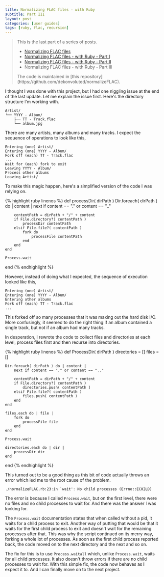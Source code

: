 ```yaml
---
title: Normalizing FLAC files - with Ruby
subtitle: Part III
layout: post
categories: [user guides]
tags: [ruby, flac, recursion]
---
```


> This is the last part of a series of posts.
> <ul>
>     <li><a href="{% post_url 2014-11-04-normalizing-flac-files %}">Normalizing FLAC files</a></li>
>     <li><a href="{% post_url 2014-11-08-normalizing-flac-files-with-ruby-part-i %}">Normalizing FLAC files - with Ruby - Part I</a></li>
>     <li><a href="{% post_url 2014-11-09-normalizing-flac-files-with-ruby-part-ii %}">Normalizing FLAC files - with Ruby - Part II</a></li>
>     <li>Normalizing FLAC files - with Ruby - Part III</li>
> </ul>
> The code is maintained in [this repository](https://github.com/dekonvoluted/normalizeFLAC).

I thought I was done with this project, but I had one niggling issue at the end of the last update.
Let me explain the issue first.
Here's the directory structure I'm working with.

    Artist/
    └── YYYY - Album/
        ├── TT - Track.flac
        └── album.jpg

There are many artists, many albums and many tracks.
I expect the sequence of operations to look like this,

    Entering (one) Artist/
    Entering (one) YYYY - Album/
    Fork off (each) TT - Track.flac
    ...
    Wait for (each) fork to exit
    Leaving YYYY - Album/
    Process other albums
    Leaving Artist/

To make this magic happen, here's a simplified version of the code I was relying on.

{% highlight ruby linenos %}
def processDir( dirPath )
    Dir.foreach( dirPath ) do | content |
        next if content == "." or content == ".."

        contentPath = dirPath + "/" + content
        if File.directory?( contentPath )
            processDir contentPath
        elsif File.file?( contentPath )
            fork do
                processFile contentPath
            end
        end
    end

    Process.wait
end
{% endhighlight %}

However, instead of doing what I expected, the sequence of execution looked like this,

    Entering (one) Artist/
    Entering (one) YYYY - Album/
    Entering other albums
    Fork off (each) TT - Track.flac
    ...

This forked off so many processes that it was maxing out the hard disk I/O.
More confusingly, it seemed to do the right thing if an album contained a single track, but not if an album had many tracks.

In desperation, I rewrote the code to collect files and directories at each level, process files first and then recurse into directories.

{% highlight ruby linenos %}
def ProcessDir( dirPath )
    directories = []
    files = []

    Dir.foreach( dirPath ) do | content |
        next if content == "." or content == ".."

        contentPath = dirPath + "/" + content
        if File.directory?( contentPath )
            directories.push( contentPath )
        elsif File.file?( contentPath )
            files.push( contentPath )
        end
    end

    files.each do | file |
        fork do
            processFile file
        end
    end

    Process.wait

    directories.each do | dir |
        processDir dir
    end
end
{% endhighlight %}

This turned out to be a good thing as this bit of code actually throws an error which led me to the root cause of the problem.

    ./normalizeFLAC.rb:23:in `wait': No child processes (Errno::ECHILD)

The error is because I called `Process.wait`, but on the first level, there were no files and no child processes to wait for.
And there was the answer I was looking for.

The `Process.wait` documentation states that when called without a pid, it waits for a child process to exit.
Another way of putting that would be that it waits for the first child process to exit and doesn't wait for the remaining processes after that.
This was why the script continued on its merry way, forking a whole lot of processes.
As soon as the first child process reported back, the code moved on to the next directory and the next and so on.

The fix for this is to use `Process.waitall` which, unlike `Process.wait`, waits for all child processes.
It also doesn't throw errors if there are no child processes to wait for.
With this simple fix, the code now behaves as I expect it to.
And I can finally move on to the next project.

